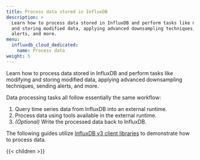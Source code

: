 ```yaml
---
title: Process data stored in InfluxDB
description: >
  Learn how to process data stored in InfluxDB and perform tasks like modifying
  and storing modified data, applying advanced downsampling techniques, sending
  alerts, and more.
menu:
  influxdb_cloud_dedicated:
    name: Process data
weight: 5
---
```


Learn how to process data stored in InfluxDB and perform tasks like modifying
and storing modified data, applying advanced downsampling techniques, sending
alerts, and more.

Data processing tasks all follow essentially the same workflow:

1.  Query time series data from InfluxDB into an external runtime.
2.  Process data using tools available in the external runtime.
3.  _(Optional)_ Write the processed data back to InfluxDB.

The following guides utilize [InfluxDB v3 client libraries](/influxdb/cloud-dedicated/reference/client-libraries/v3/)
to demonstrate how to process data.

{{< children >}}